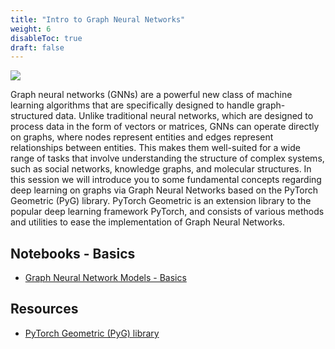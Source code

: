 ```yaml
---
title: "Intro to Graph Neural Networks"
weight: 6
disableToc: true
draft: false
---
```


![](https://images.datacamp.com/image/upload/v1658404112/Types_of_Graph_Neural_Networks_fd300394e8.png)

Graph neural networks (GNNs) are a powerful new class of machine learning algorithms that are specifically designed to handle graph-structured data. Unlike traditional neural networks, which are designed to process data in the form of vectors or matrices, GNNs can operate directly on graphs, where nodes represent entities and edges represent relationships between entities. This makes them well-suited for a wide range of tasks that involve understanding the structure of complex systems, such as social networks, knowledge graphs, and molecular structures. In this session we will introduce you to some fundamental concepts regarding deep learning on graphs via Graph Neural Networks based on the PyTorch Geometric (PyG) library. PyTorch Geometric is an extension library to the popular deep learning framework PyTorch, and consists of various methods and utilities to ease the implementation of Graph Neural Networks.

## Notebooks - Basics

* [Graph Neural Network Models - Basics](https://colab.research.google.com/github/aaubs/ds-master/blob/main/notebooks/M3_4_GNN_GCN.ipynb)

<!-- ## Notebooks - Applications

* [TM Applications - LangChain](https://colab.research.google.com/github/aaubs/ds-master/blob/main/notebooks/M3_3_Into_LangChain.ipynb)
* [TM Applications - LanceDB](https://colab.research.google.com/github/aaubs/ds-master/blob/main/notebooks/M3_3_LanceDB.ipynb)

## Notebooks - FineTuning

* [Prompt Engineering](https://colab.research.google.com/github/aaubs/ds-master/blob/main/notebooks/M3_3_NLG_prompt_engineering_v1.ipynb)
* [PEFT - Adapters](https://colab.research.google.com/github/aaubs/ds-master/blob/main/notebooks/M3_3_Finetune_opt_bnb_peft.ipynb) -->


## Resources

- [PyTorch Geometric (PyG) library](https://pytorch-geometric.readthedocs.io/en/latest/modules/nn.html)

